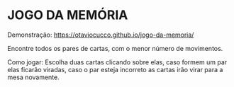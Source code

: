 # JOGO DA MEMÓRIA

Demonstração: https://otaviocucco.github.io/jogo-da-memoria/

Encontre todos os pares de cartas, com o menor número de movimentos.

Como jogar:
Escolha duas cartas clicando sobre elas, caso formem um par elas ficarão viradas, caso o par esteja incorreto as cartas irão virar para a mesa novamente.